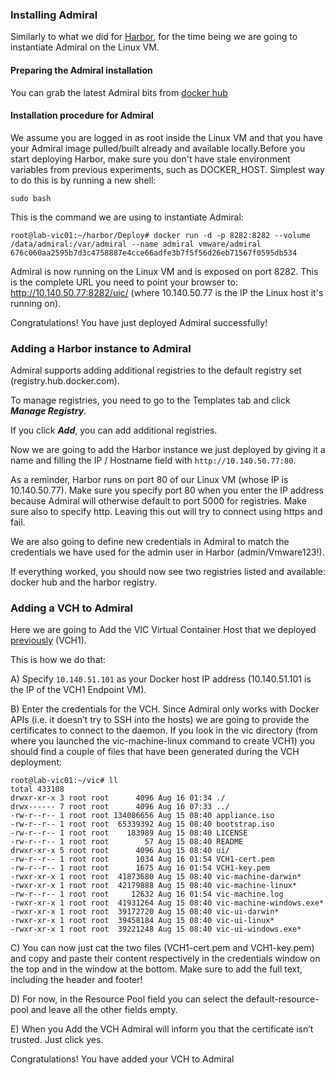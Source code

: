 ### Installing Admiral

Similarly to what we did for [Harbor](install-configure-harbor.md), for the time being we are going to instantiate Admiral on the Linux VM. 

#### Preparing the Admiral installation
You can grab the latest Admiral bits from [docker hub](https://hub.docker.com/r/vmware/admiral/)

#### Installation procedure for Admiral
We assume you are logged in as root inside the Linux VM and that you have your Admiral image pulled/built already and available locally.Before you start deploying Harbor, make sure you don't have stale environment variables from previous experiments, such as DOCKER_HOST. Simplest way to do this is by running a new shell:

```
sudo bash
```
This is the command we are using to instantiate Admiral:
```
root@lab-vic01:~/harbor/Deploy# docker run -d -p 8282:8282 --volume /data/admiral:/var/admiral --name admiral vmware/admiral
676c060aa2595b7d3c4758887e4cce66adfe3b7f5f56d26eb71567f0595db534
```
Admiral is now running on the Linux VM and is exposed on port 8282. This is the complete URL you need to point your browser to: http://10.140.50.77:8282/uic/ (where 10.140.50.77 is the IP the Linux host it's running on). 

Congratulations! You have just deployed Admiral successfully! 

### Adding a Harbor instance to Admiral 

Admiral supports adding additional registries to the default registry set (registry.hub.docker.com). 

To manage registries, you need to go to the Templates tab and click ***Manage Registry***. 

If you click ***Add***, you can add additional registries. 

Now we are going to add the Harbor instance we just deployed by giving it a name and filling the IP / Hostname field with `http://10.140.50.77:80`.

As a reminder, Harbor runs on port 80 of our Linux VM (whose IP is 10.140.50.77). Make sure you specify port 80 when you enter the IP address because Admiral will otherwise default to port 5000 for registries. Make sure also to specify http. Leaving this out will try to connect using https and fail.

We are also going to define new credentials in Admiral to match the credentials we have used for the admin user in Harbor (admin/Vmware123!).

If everything worked, you should now see two registries listed and available: docker hub and the harbor registry.

### Adding a VCH to Admiral 

Here we are going to Add the VIC Virtual Container Host that we deployed [previously]() (VCH1). 

This is how we do that:

A) Specify `10.140.51.101` as your Docker host IP address (10.140.51.101 is the IP of the VCH1 Endpoint VM). 

B) Enter the credentials for the VCH. Since Admiral only works with Docker APIs (i.e. it doesn’t try to SSH into the hosts) we are going to provide the certificates to connect to the daemon. If you look in the vic directory (from where you launched the vic-machine-linux command to create VCH1) you should find a couple of files that have been generated during the VCH deployment: 
```
root@lab-vic01:~/vic# ll 
total 433108
drwxr-xr-x 3 root root      4096 Aug 16 01:34 ./
drwx------ 7 root root      4096 Aug 16 07:33 ../
-rw-r--r-- 1 root root 134086656 Aug 15 08:40 appliance.iso
-rw-r--r-- 1 root root  65339392 Aug 15 08:40 bootstrap.iso
-rw-r--r-- 1 root root    183989 Aug 15 08:40 LICENSE
-rw-r--r-- 1 root root        57 Aug 15 08:40 README
drwxr-xr-x 5 root root      4096 Aug 15 08:40 ui/
-rw-r--r-- 1 root root      1034 Aug 16 01:54 VCH1-cert.pem
-rw-r--r-- 1 root root      1675 Aug 16 01:54 VCH1-key.pem
-rwxr-xr-x 1 root root  41873680 Aug 15 08:40 vic-machine-darwin*
-rwxr-xr-x 1 root root  42179888 Aug 15 08:40 vic-machine-linux*
-rw-r--r-- 1 root root     12632 Aug 16 01:54 vic-machine.log
-rwxr-xr-x 1 root root  41931264 Aug 15 08:40 vic-machine-windows.exe*
-rwxr-xr-x 1 root root  39172720 Aug 15 08:40 vic-ui-darwin*
-rwxr-xr-x 1 root root  39458184 Aug 15 08:40 vic-ui-linux*
-rwxr-xr-x 1 root root  39221248 Aug 15 08:40 vic-ui-windows.exe*
```
C) You can now just cat the two files (VCH1-cert.pem and VCH1-key.pem) and copy and paste their content respectively in the credentials window on the top and in the window at the bottom. Make sure to add the full text, including the header and footer!

D) For now, in the Resource Pool field you can select the default-resource-pool and leave all the other fields empty.

E) When you Add the VCH Admiral will inform you that the certificate isn’t trusted. Just click yes.

Congratulations! You have added your VCH to Admiral
